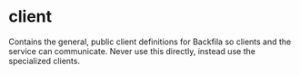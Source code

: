 # client

Contains the general, public client definitions for Backfila so clients and the service can 
communicate. Never use this directly, instead use the specialized clients.
